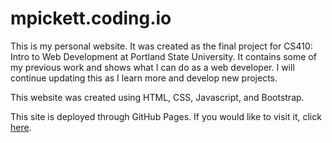 # mpickett.coding.io
This is my personal website. It was created as the final project for CS410: Intro to Web Development at Portland State University. It contains some of my previous work and shows what I can do as a web developer. I will continue updating this as I learn more and develop new projects.

This website was created using HTML, CSS, Javascript, and Bootstrap.

This site is deployed through GitHub Pages. If you would like to visit it, click [here](https://mpickettcoding.github.io/).
